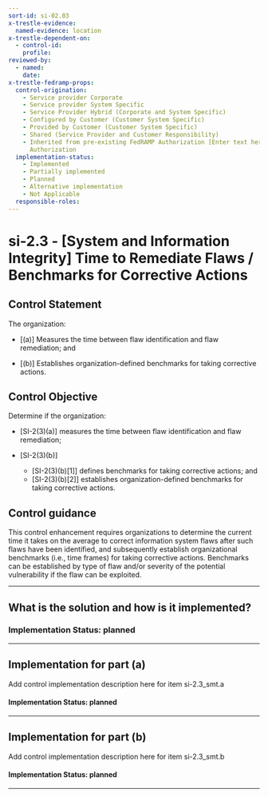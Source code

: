 ```yaml
---
sort-id: si-02.03
x-trestle-evidence:
  named-evidence: location
x-trestle-dependent-on:
  - control-id:
    profile:
reviewed-by:
  - named:
    date:
x-trestle-fedramp-props:
  control-origination:
    - Service provider Corporate
    - Service provider System Specific
    - Service Provider Hybrid (Corporate and System Specific)
    - Configured by Customer (Customer System Specific)
    - Provided by Customer (Customer System Specific)
    - Shared (Service Provider and Customer Responsibility)
    - Inherited from pre-existing FedRAMP Authorization [Enter text here], Date of
      Authorization
  implementation-status:
    - Implemented
    - Partially implemented
    - Planned
    - Alternative implementation
    - Not Applicable
  responsible-roles:
---
```


# si-2.3 - \[System and Information Integrity\] Time to Remediate Flaws / Benchmarks for Corrective Actions

## Control Statement

The organization:

- \[(a)\] Measures the time between flaw identification and flaw remediation; and

- \[(b)\] Establishes organization-defined benchmarks for taking corrective actions.

## Control Objective

Determine if the organization:

- \[SI-2(3)(a)\] measures the time between flaw identification and flaw remediation;

- \[SI-2(3)(b)\]

  - \[SI-2(3)(b)[1]\] defines benchmarks for taking corrective actions; and
  - \[SI-2(3)(b)[2]\] establishes organization-defined benchmarks for taking corrective actions.

## Control guidance

This control enhancement requires organizations to determine the current time it takes on the average to correct information system flaws after such flaws have been identified, and subsequently establish organizational benchmarks (i.e., time frames) for taking corrective actions. Benchmarks can be established by type of flaw and/or severity of the potential vulnerability if the flaw can be exploited.

______________________________________________________________________

## What is the solution and how is it implemented?

### Implementation Status: planned

______________________________________________________________________

## Implementation for part (a)

Add control implementation description here for item si-2.3_smt.a

#### Implementation Status: planned

______________________________________________________________________

## Implementation for part (b)

Add control implementation description here for item si-2.3_smt.b

#### Implementation Status: planned

______________________________________________________________________
